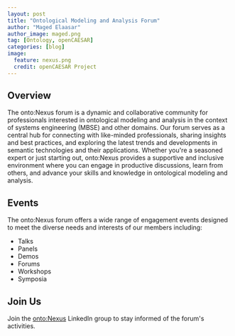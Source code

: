 ```yaml
---
layout: post
title: "Ontological Modeling and Analysis Forum"
author: "Maged Elaasar"
author_image: maged.png
tag: [Ontology, openCAESAR]
categories: [blog]
image:
  feature: nexus.png
  credit: openCAESAR Project
---
```


## Overview

The onto:Nexus forum is a dynamic and collaborative community for professionals interested in ontological modeling and analysis in the context of systems engineering (MBSE) and other domains. Our forum serves as a central hub for connecting with like-minded professionals, sharing insights and best practices, and exploring the latest trends and developments in semantic technologies and their applications. Whether you're a seasoned expert or just starting out, onto:Nexus provides a supportive and inclusive environment where you can engage in productive discussions, learn from others, and advance your skills and knowledge in ontological modeling and analysis.

## Events

The onto:Nexus forum offers a wide range of engagement events designed to meet the diverse needs and interests of our members including:
- Talks
- Panels
- Demos
- Forums
- Workshops
- Symposia

## Join Us

Join the [onto:Nexus](https://www.linkedin.com/groups/14235207/) LinkedIn group to stay informed of the forum's activities.
